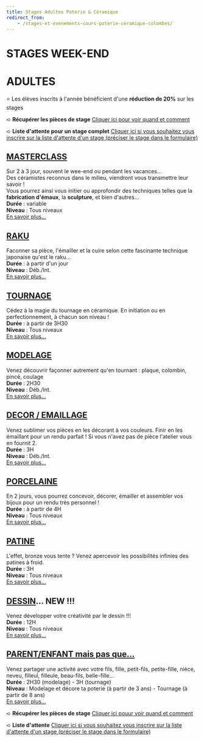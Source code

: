 ```yaml
---
title: Stages Adultes Poterie & Céramique
redirect_from:
    - /stages-et-evenements-cours-poterie-ceramique-colombes/
---
```

# STAGES WEEK-END  
# ADULTES

<!--
## Nom de la technique
_phrase d'accroche_
Durée :
Niveau : 
Tarif :
[En savoir plus...](page-technique)
-->

:star: Les élèves inscrits à l'année bénéficient d'une **réduction de 20%** sur les stages  

➪ **Récupérer les pièces de stage**
[Cliquer ici pour voir quand et comment](recuperation_pieces)  

➪ **Liste d'attente pour un stage complet**
[Cliquer ici si vous souhaitez vous inscrire sur la liste d'attente d'un stage (préciser le stage dans le formulaire)](https://docs.google.com/forms/d/e/1FAIpQLScDnAGxa7UlusJ0sVcahW_FnYDXCc4BQsAE5W8vGXzb9_z4pg/viewform?entry.1318731939&entry.625861564&entry.1682638982&entry.1661862399&entry.635975601)  

## [MASTERCLASS](masterclass.md)      
Sur 2 à 3 jour, souvent le wee-end ou pendant les vacances...   
Des céramistes reconnus dans le milieu, viendront vous transmettre leur savoir !   
Vous pourrez ainsi vous initier ou approfondir des techniques telles que la **fabrication d'émaux**, la **sculpture**, et bien d'autres...   
**Durée** : variable  
**Niveau** : Tous niveaux  
[En savoir plus...](masterclass)  

## [RAKU](raku_adultes.md)  
Faconner sa pièce, l'émailler et la cuire selon cette fascinante technique japonaise qu'est le raku…  
**Durée** : à partir d'un jour    
**Niveau** : Déb./Int.     
[En savoir plus...](raku_adultes)   

## [TOURNAGE](tournage_adultes.md)  
Cédez à la magie du tournage en céramique. En initiation ou en perfectionnement, à chacun son niveau !   
**Durée** : à partir de 3H30    
**Niveau** : Tous niveaux    
[En savoir plus...](tournage_adultes)  

## [MODELAGE](modelage_adultes.md)
Venez découvrir façonner autrement qu'en tournant : plaque, colombin, pincé, coulage   
**Durée** : 2H30  
**Niveau** : Déb./Int.   
[En savoir plus...](modelage_adultes)

## [DECOR / EMAILLAGE](emaillage_adultes.md)   
Venez sublimer vos pièces en les décorant à vos couleurs. 
Finir en les émaillant pour un rendu parfait ! 
Si vous n'avez pas de pièce l'atelier vous en fournit 2.    
**Durée** : 3H  
**Niveau** : Déb./Int.      
[En savoir plus...](emaillage_adultes)  

## [PORCELAINE](stage_bijoux_porcelaine.md)        
En 2 jours, vous pourrez concevoir, décorer, émailler et assembler vos bijoux pour un rendu très personnel !  
**Durée** : à partir de 4H  
**Niveau** : Tous niveaux   
[En savoir plus...](stage_bijoux_porcelaine)  

## [PATINE](patine_adultes.md)  
L'effet, bronze vous tente ?  Venez apercevoir les possibilités infinies des patines à froid.   
**Durée** : 3H    
**Niveau** : Tous niveaux  
[En savoir plus...](patine_adultes)


## [DESSIN](stages_dessin.md)... NEW !!!   
Venez développer votre créativité par le dessin !!!  
**Durée** : 12H      
**Niveau** : Tous niveaux     
[En savoir plus...](stages_dessin.md)


## [PARENT/ENFANT mais pas que...](parent_enfant.md)  
Venez partager une activité avec votre fils, fille, petit-fils, petite-fille, nièce, neveu, filleul, filleule, beau-fils, belle-fille...  
**Durée** : 2H30 (modelage) - 3H (tournage)  
**Niveau** : Modelage et décore ta poterie (à partir de 3 ans) - Tournage (à partir de 8 ans)  
[En savoir plus...](parent_enfant)  


➪ **Récupérer les pièces de stage**
[Cliquer ici pouur voir quand et comment](recuperation_pieces)  

➪ **Liste d'attente**
[Cliquer ici si vous souhaitez vous inscrire sur la liste d'attente d'un stage (préciser le stage dans le formulaire)](https://docs.google.com/forms/d/e/1FAIpQLScDnAGxa7UlusJ0sVcahW_FnYDXCc4BQsAE5W8vGXzb9_z4pg/viewform?entry.1318731939&entry.625861564&entry.1682638982&entry.1661862399&entry.635975601)  

